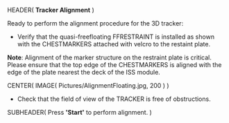 HEADER( __Tracker Alignment__ )

Ready to perform the alignment procedure for the 3D tracker:

- Verify that the quasi-freefloating FFRESTRAINT is installed as shown with the CHESTMARKERS 
attached with velcro to the restaint plate. 

__Note__: Alignment of the marker structure on the restraint plate is critical. 
Please ensure that the top edge of the CHESTMARKERS is aligned with the edge of the 
plate nearest the deck of the ISS module.

CENTER( IMAGE( Pictures/AlignmentFloating.jpg, 200 ) )

- Check that the field of view of the TRACKER is free of obstructions.
 
SUBHEADER( Press __'Start'__ to perform alignment. ) 

